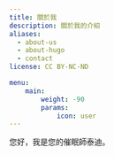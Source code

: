 ```yaml
---
title: 關於我
description: 關於我的介紹
aliases:
  - about-us
  - about-hugo
  - contact
license: CC BY-NC-ND

menu:
    main: 
        weight: -90
        params:
            icon: user
---
```


您好，我是您的催眠師泰迪。
